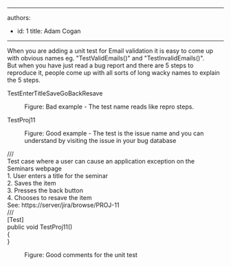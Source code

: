 

---
authors:
  - id: 1
    title: Adam Cogan
---




<span class='intro'> When you are adding a unit test for Email validation it is easy to come up with obvious names eg. &quot;TestValidEmails()&quot; and &quot;TestInvalidEmails()&quot;.<br>But when you have just read a bug report and there are 5 steps to reproduce it, people come up with all sorts of long wacky names to explain the 5 steps.<br> </span>

<p class="ssw15-rteElement-CodeArea">​TestEnterTitleSaveGoBackResave</p><dd class="ssw15-rteElement-FigureBad">Figure&#58; Bad example - The test name reads like repro steps.​​​​<br></dd><p class="ssw15-rteElement-CodeArea">TestProj11</p><dd class="ssw15-rteElement-FigureGood">Figure&#58; Good example - The test is the issue name and you can understand by visiting the issue in your bug database​​<br></dd><p class="ssw15-rteElement-CodeArea"> ///<br> Test case where a user can cause an application exception on the<br> Seminars webpage<br> 1. User enters a title for the seminar<br> 2. Saves the item<br> 3. Presses the back button<br> 4. Chooses to resave the item<br> See&#58; https&#58;//server/jira/browse/PROJ-11<br> ///<br>[Test]<br>public void TestProj11()<br>&#123;<br>&#125;</p><dd class="ssw15-rteElement-FigureGood">Figure&#58; Good comments for the unit test​​​<br></dd>


